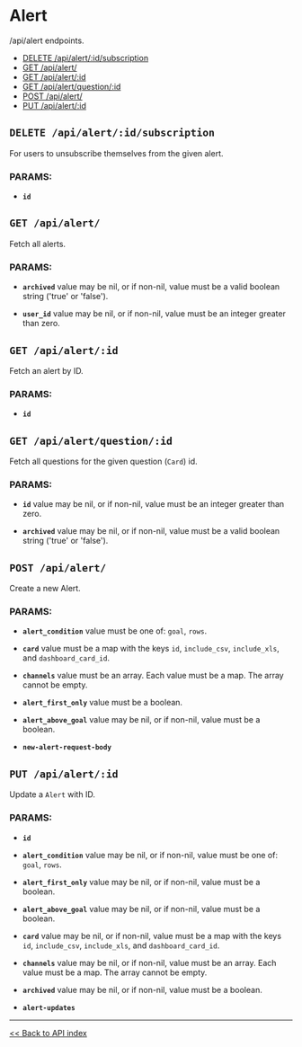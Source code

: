# Alert

/api/alert endpoints.

  - [DELETE /api/alert/:id/subscription](#delete-apialertidsubscription)
  - [GET /api/alert/](#get-apialert)
  - [GET /api/alert/:id](#get-apialertid)
  - [GET /api/alert/question/:id](#get-apialertquestionid)
  - [POST /api/alert/](#post-apialert)
  - [PUT /api/alert/:id](#put-apialertid)

## `DELETE /api/alert/:id/subscription`

For users to unsubscribe themselves from the given alert.

### PARAMS:

*  **`id`**

## `GET /api/alert/`

Fetch all alerts.

### PARAMS:

*  **`archived`** value may be nil, or if non-nil, value must be a valid boolean string ('true' or 'false').

*  **`user_id`** value may be nil, or if non-nil, value must be an integer greater than zero.

## `GET /api/alert/:id`

Fetch an alert by ID.

### PARAMS:

*  **`id`**

## `GET /api/alert/question/:id`

Fetch all questions for the given question (`Card`) id.

### PARAMS:

*  **`id`** value may be nil, or if non-nil, value must be an integer greater than zero.

*  **`archived`** value may be nil, or if non-nil, value must be a valid boolean string ('true' or 'false').

## `POST /api/alert/`

Create a new Alert.

### PARAMS:

*  **`alert_condition`** value must be one of: `goal`, `rows`.

*  **`card`** value must be a map with the keys `id`, `include_csv`, `include_xls`, and `dashboard_card_id`.

*  **`channels`** value must be an array. Each value must be a map. The array cannot be empty.

*  **`alert_first_only`** value must be a boolean.

*  **`alert_above_goal`** value may be nil, or if non-nil, value must be a boolean.

*  **`new-alert-request-body`**

## `PUT /api/alert/:id`

Update a `Alert` with ID.

### PARAMS:

*  **`id`** 

*  **`alert_condition`** value may be nil, or if non-nil, value must be one of: `goal`, `rows`.

*  **`alert_first_only`** value may be nil, or if non-nil, value must be a boolean.

*  **`alert_above_goal`** value may be nil, or if non-nil, value must be a boolean.

*  **`card`** value may be nil, or if non-nil, value must be a map with the keys `id`, `include_csv`, `include_xls`, and `dashboard_card_id`.

*  **`channels`** value may be nil, or if non-nil, value must be an array. Each value must be a map. The array cannot be empty.

*  **`archived`** value may be nil, or if non-nil, value must be a boolean.

*  **`alert-updates`**

---

[<< Back to API index](../api-documentation.md)